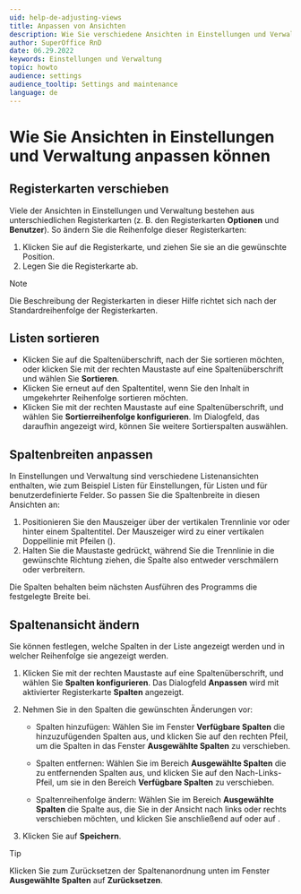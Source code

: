 ```yaml
---
uid: help-de-adjusting-views
title: Anpassen von Ansichten
description: Wie Sie verschiedene Ansichten in Einstellungen und Verwaltung anpassen können.
author: SuperOffice RnD
date: 06.29.2022
keywords: Einstellungen und Verwaltung
topic: howto
audience: settings
audience_tooltip: Settings and maintenance
language: de
---
```


# Wie Sie Ansichten in Einstellungen und Verwaltung anpassen können

## Registerkarten verschieben

Viele der Ansichten in Einstellungen und Verwaltung bestehen aus unterschiedlichen Registerkarten (z. B. den Registerkarten **Optionen** und **Benutzer**). So ändern Sie die Reihenfolge dieser Registerkarten:

1. Klicken Sie auf die Registerkarte, und ziehen Sie sie an die gewünschte Position.
2. Legen Sie die Registerkarte ab.

> [!NOTE]
> Die Beschreibung der Registerkarten in dieser Hilfe richtet sich nach der Standardreihenfolge der Registerkarten.

## Listen sortieren

* Klicken Sie auf die Spaltenüberschrift, nach der Sie sortieren möchten, oder klicken Sie mit der rechten Maustaste auf eine Spaltenüberschrift und wählen Sie **Sortieren**.
* Klicken Sie erneut auf den Spaltentitel, wenn Sie den Inhalt in umgekehrter Reihenfolge sortieren möchten.
* Klicken Sie mit der rechten Maustaste auf eine Spaltenüberschrift, und wählen Sie **Sortierreihenfolge konfigurieren**. Im Dialogfeld, das daraufhin angezeigt wird, können Sie weitere Sortierspalten auswählen.

## Spaltenbreiten anpassen

In Einstellungen und Verwaltung sind verschiedene Listenansichten enthalten, wie zum Beispiel Listen für Einstellungen, für Listen und für benutzerdefinierte Felder. So passen Sie die Spaltenbreite in diesen Ansichten an:

1. Positionieren Sie den Mauszeiger über der vertikalen Trennlinie vor oder hinter einem Spaltentitel. Der Mauszeiger wird zu einer vertikalen Doppellinie mit Pfeilen (<i class="ph ph-split-horizontal" aria-hidden="true"></i>).
2. Halten Sie die Maustaste gedrückt, während Sie die Trennlinie in die gewünschte Richtung ziehen, die Spalte also entweder verschmälern oder verbreitern.

Die Spalten behalten beim nächsten Ausführen des Programms die festgelegte Breite bei.

## Spaltenansicht ändern

Sie können festlegen, welche Spalten in der Liste angezeigt werden und in welcher Reihenfolge sie angezeigt werden.

1. Klicken Sie mit der rechten Maustaste auf eine Spaltenüberschrift, und wählen Sie **Spalten konfigurieren**. Das Dialogfeld **Anpassen** wird mit aktivierter Registerkarte **Spalten** angezeigt.

2. Nehmen Sie in den Spalten die gewünschten Änderungen vor:

    * Spalten hinzufügen: Wählen Sie im Fenster **Verfügbare Spalten** die hinzuzufügenden Spalten aus, und klicken Sie auf den rechten Pfeil, um die Spalten in das Fenster **Ausgewählte Spalten** zu verschieben.

    * Spalten entfernen: Wählen Sie im Bereich **Ausgewählte Spalten** die zu entfernenden Spalten aus, und klicken Sie auf den Nach-Links-Pfeil, um sie in den Bereich **Verfügbare Spalten** zu verschieben.

    * Spaltenreihenfolge ändern: Wählen Sie im Bereich **Ausgewählte Spalten** die Spalte aus, die Sie in der Ansicht nach links oder rechts verschieben möchten, und klicken Sie anschließend auf <i class="ph ph-arrow-circle-up" aria-label="Arrow up"></i> oder auf <i class="ph ph-arrow-circle-down" aria-label="Arrow down"></i>.

3. Klicken Sie auf **Speichern**.

> [!TIP]
> Klicken Sie zum Zurücksetzen der Spaltenanordnung unten im Fenster **Ausgewählte Spalten** auf **Zurücksetzen**.
